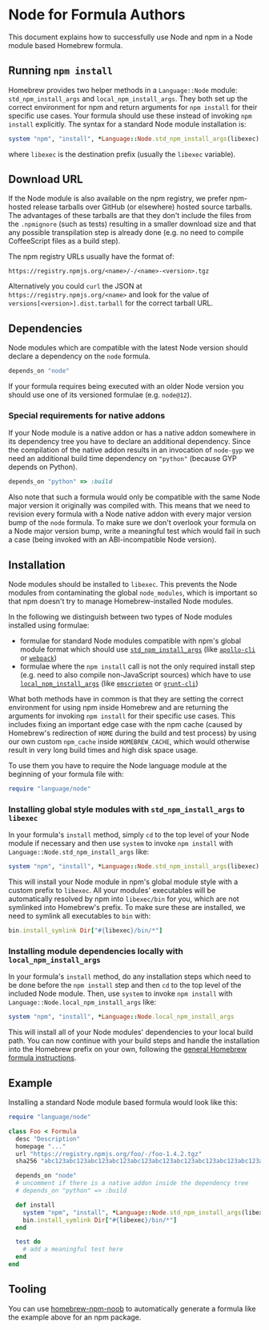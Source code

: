 # Node for Formula Authors

This document explains how to successfully use Node and npm in a Node module based Homebrew formula.

## Running `npm install`

Homebrew provides two helper methods in a `Language::Node` module: `std_npm_install_args` and `local_npm_install_args`. They both set up the correct environment for npm and return arguments for `npm install` for their specific use cases. Your formula should use these instead of invoking `npm install` explicitly. The syntax for a standard Node module installation is:

```ruby
system "npm", "install", *Language::Node.std_npm_install_args(libexec)
```

where `libexec` is the destination prefix (usually the `libexec` variable).

## Download URL

If the Node module is also available on the npm registry, we prefer npm-hosted release tarballs over GitHub (or elsewhere) hosted source tarballs. The advantages of these tarballs are that they don't include the files from the `.npmignore` (such as tests) resulting in a smaller download size and that any possible transpilation step is already done (e.g. no need to compile CoffeeScript files as a build step).

The npm registry URLs usually have the format of:

    https://registry.npmjs.org/<name>/-/<name>-<version>.tgz

Alternatively you could `curl` the JSON at `https://registry.npmjs.org/<name>` and look for the value of `versions[<version>].dist.tarball` for the correct tarball URL.

## Dependencies

Node modules which are compatible with the latest Node version should declare a dependency on the `node` formula.

```ruby
depends_on "node"
```

If your formula requires being executed with an older Node version you should use one of its versioned formulae (e.g. `node@12`).

### Special requirements for native addons

If your Node module is a native addon or has a native addon somewhere in its dependency tree you have to declare an additional dependency. Since the compilation of the native addon results in an invocation of `node-gyp` we need an additional build time dependency on `"python"` (because GYP depends on Python).

```ruby
depends_on "python" => :build
```

Also note that such a formula would only be compatible with the same Node major version it originally was compiled with. This means that we need to revision every formula with a Node native addon with every major version bump of the `node` formula. To make sure we don't overlook your formula on a Node major version bump, write a meaningful test which would fail in such a case (being invoked with an ABI-incompatible Node version).

## Installation

Node modules should be installed to `libexec`. This prevents the Node modules from contaminating the global `node_modules`, which is important so that npm doesn't try to manage Homebrew-installed Node modules.

In the following we distinguish between two types of Node modules installed using formulae:

* formulae for standard Node modules compatible with npm's global module format which should use [`std_npm_install_args`](#installing-global-style-modules-with-std_npm_install_args-to-libexec) (like [`apollo-cli`](https://github.com/Homebrew/homebrew-core/blob/HEAD/Formula/a/apollo-cli.rb) or [`webpack`](https://github.com/Homebrew/homebrew-core/blob/HEAD/Formula/w/webpack.rb))
* formulae where the `npm install` call is not the only required install step (e.g. need to also compile non-JavaScript sources) which have to use [`local_npm_install_args`](#installing-module-dependencies-locally-with-local_npm_install_args) (like [`emscripten`](https://github.com/Homebrew/homebrew-core/blob/HEAD/Formula/e/emscripten.rb) or [`grunt-cli`](https://github.com/Homebrew/homebrew-core/blob/HEAD/Formula/g/grunt-cli.rb))

What both methods have in common is that they are setting the correct environment for using npm inside Homebrew and are returning the arguments for invoking `npm install` for their specific use cases. This includes fixing an important edge case with the npm cache (caused by Homebrew's redirection of `HOME` during the build and test process) by using our own custom `npm_cache` inside `HOMEBREW_CACHE`, which would otherwise result in very long build times and high disk space usage.

To use them you have to require the Node language module at the beginning of your formula file with:

```ruby
require "language/node"
```

### Installing global style modules with `std_npm_install_args` to `libexec`

In your formula's `install` method, simply `cd` to the top level of your Node module if necessary and then use `system` to invoke `npm install` with `Language::Node.std_npm_install_args` like:

```ruby
system "npm", "install", *Language::Node.std_npm_install_args(libexec)
```

This will install your Node module in npm's global module style with a custom prefix to `libexec`. All your modules' executables will be automatically resolved by npm into `libexec/bin` for you, which are not symlinked into Homebrew's prefix. To make sure these are installed, we need to symlink all executables to `bin` with:

```ruby
bin.install_symlink Dir["#{libexec}/bin/*"]
```

### Installing module dependencies locally with `local_npm_install_args`

In your formula's `install` method, do any installation steps which need to be done before the `npm install` step and then `cd` to the top level of the included Node module. Then, use `system` to invoke `npm install` with `Language::Node.local_npm_install_args` like:

```ruby
system "npm", "install", *Language::Node.local_npm_install_args
```

This will install all of your Node modules' dependencies to your local build path. You can now continue with your build steps and handle the installation into the Homebrew prefix on your own, following the [general Homebrew formula instructions](Formula-Cookbook.md).

## Example

Installing a standard Node module based formula would look like this:

```ruby
require "language/node"

class Foo < Formula
  desc "Description"
  homepage "..."
  url "https://registry.npmjs.org/foo/-/foo-1.4.2.tgz"
  sha256 "abc123abc123abc123abc123abc123abc123abc123abc123abc123abc123abc1"

  depends_on "node"
  # uncomment if there is a native addon inside the dependency tree
  # depends_on "python" => :build

  def install
    system "npm", "install", *Language::Node.std_npm_install_args(libexec)
    bin.install_symlink Dir["#{libexec}/bin/*"]
  end

  test do
    # add a meaningful test here
  end
end
```

## Tooling

You can use [homebrew-npm-noob](https://github.com/zmwangx/homebrew-npm-noob) to automatically generate a formula like the example above for an npm package.
